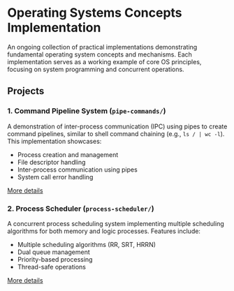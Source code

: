 # Operating Systems Concepts Implementation

An ongoing collection of practical implementations demonstrating fundamental operating system concepts and mechanisms. Each implementation serves as a working example of core OS principles, focusing on system programming and concurrent operations.

## Projects

### 1. Command Pipeline System (`pipe-commands/`)

A demonstration of inter-process communication (IPC) using pipes to create command pipelines, similar to shell command chaining (e.g., `ls / | wc -l`). This implementation showcases:

- Process creation and management
- File descriptor handling
- Inter-process communication using pipes
- System call error handling

[More details](pipe-commands/README.md)

### 2. Process Scheduler (`process-scheduler/`)

A concurrent process scheduling system implementing multiple scheduling algorithms for both memory and logic processes. Features include:

- Multiple scheduling algorithms (RR, SRT, HRRN)
- Dual queue management
- Priority-based processing
- Thread-safe operations

[More details](process-scheduler/README.md)
